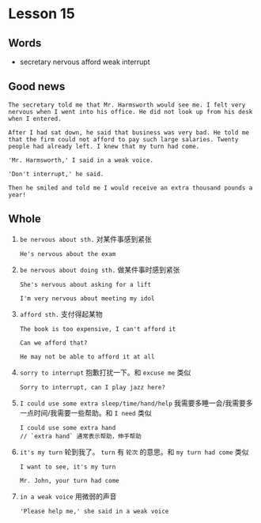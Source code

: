 # Lesson 15

## Words

- secretary nervous afford weak interrupt

## Good news

```
The secretary told me that Mr. Harmsworth would see me. I felt very nervous when I went into his office. He did not look up from his desk when I entered.

After I had sat down, he said that business was very bad. He told me that the firm could not afford to pay such large salaries. Twenty people had already left. I knew that my turn had come.

'Mr. Harmsworth,' I said in a weak voice.

'Don't interrupt,' he said.

Then he smiled and told me I would receive an extra thousand pounds a year!
```

## Whole

1. `be nervous about sth.` 对某件事感到紧张

   ```
   He's nervous about the exam
   ```

2. `be nervous about doing sth.` 做某件事时感到紧张

   ```
   She's nervous about asking for a lift

   I'm very nervous about meeting my idol
   ```

3. `afford sth.` 支付得起某物

   ```
   The book is too expensive, I can't afford it

   Can we afford that?

   He may not be able to afford it at all
   ```

4. `sorry to interrupt` 抱歉打扰一下。和 `excuse me` 类似

   ```
   Sorry to interrupt, can I play jazz here?
   ```

5. `I could use some extra sleep/time/hand/help` 我需要多睡一会/我需要多一点时间/我需要一些帮助。和 `I need` 类似

   ```
   I could use some extra hand
   // `extra hand` 通常表示帮助，伸手帮助
   ```

6. `it's my turn` 轮到我了。 `turn` 有 `轮次` 的意思。和 `my turn had come` 类似

   ```
   I want to see, it's my turn

   Mr. John, your turn had come
   ```

7. `in a weak voice` 用微弱的声音

   ```
   'Please help me,' she said in a weak voice
   ```
